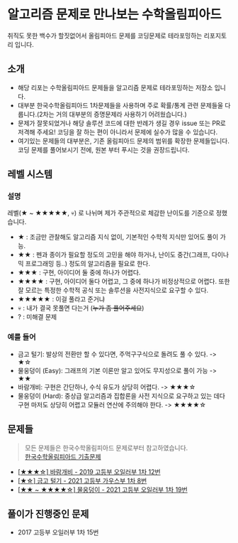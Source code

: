 # 알고리즘 문제로 만나보는 수학올림피아드

취직도 못한 백수가 할짓없어서 올림피아드 문제를 코딩문제로 테라포밍하는 리포지토리 입니다.

## 소개
* 해당 리포는 수학올림피아드 문제들을 알고리즘 문제로 테라포밍하는 저장소 입니다.
* 대부분 한국수학올림피아드 1차문제들을 사용하며 주로 확률/통계 관련 문제들울 다룹니다.(2차는 거의 대부분의 증명문제라 사용하기 어려웠습니다.)
* 문제가 잘못되었거나 해당 솔루션 코드에 대한 반례가 생길 경우 issue 또는 PR로 저격해 주세요! 코딩을 잘 하는 편이 아니라서 문제에 실수가 많을 수 있습니다.
* 여기있는 문제들의 대부분은, 기존 올림피아드 문제의 범위를 확장한 문제들입니다. 코딩 문제를 풀어보시기 전에, 원본 부터 푸시는 것을 권장드립니다.

## 레벨 시스템

### 설명
레벨(★ ~ ★★★★★, 💀) 로 나뉘며 제가 주관적으로 체감한 난이도를 기준으로 정했습니다.
* ★ : 조금만 관찰해도 알고리즘 지식 없이, 기본적인 수학적 지식만 있어도 풀이 가능.
* ★★ : 펜과 종이가 필요할 정도의 고민을 해야 하거나, 난이도 중간(그래프, 다이나믹 프로그래밍 등..) 정도의 알고리즘을 필요로 한다.
* ★★★ : 구현, 아이디어 둘 중에 하나가 어렵다.
* ★★★★ : 구현, 아이디어 둘다 어렵고, 그 중에 하나가 비정상적으로 어렵다. 또한 잘 모르는 특정한 수학적 공식 또는 솔루션을 사전지식으로 요구할 수 있다.
* ★★★★★ : 이걸 풀라고 준거냐
* 💀 : 내가 결국 못풀면 다는거 (<del>누가 좀 풀어주세요</del>)
* ? : 미해결 문제

### 예를 들어
* 금고 털기: 발상의 전환만 할 수 있다면, 주먹구구식으로 돌려도 풀 수 있다. -> ★☆
* 물웅덩이 (Easy): 그래프의 기본 이론만 알고 있어도 무지성으로 풀이 가능 -> ★★
* 바람개비: 구현은 간단하나, 수식 유도가 상당히 어렵다. -> ★★★☆
* 물웅덩이 (Hard): 중상급 알고리즘과 집합론을 사전 지식으로 요구하고 있는 데다 구현 마저도 상당히 어렵고 모듈러 연산에 주의해야 한다. -> ★★★★☆

## 문제들
> 모든 문제들은 한국수학올림피아드 문제로부터 참고하였습니다. \
> [한국수학올림피아드 기출문제](https://www.kmo.or.kr/kmo/sub07.html)

* [[★★★☆] 바람개비 - 2019 고등부 오일러부 1차 12번](kmo-2019-high-euler-1st-12/)
* [[★☆] 금고 털기 - 2021 고등부 가우스부 1차 8번](kmo-2021-high-gauss-1st-8/)
* [[★★ ~ ★★★★☆] 물웅덩이 - 2021 고등부 오일러부 1차 19번](kmo-2021-high-euler-1st-19/)

## 풀이가 진행중인 문제
* 2017 고등부 오일러부 1차 15번